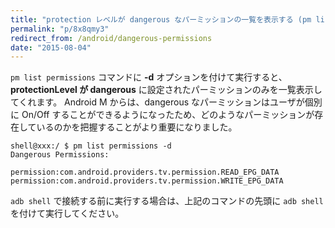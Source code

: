 ```yaml
---
title: "protection レベルが dangerous なパーミッションの一覧を表示する (pm list permissions)"
permalink: "p/8x8qmy3"
redirect_from: /android/dangerous-permissions
date: "2015-08-04"
---
```


`pm list permissions` コマンドに **-d** オプションを付けて実行すると、**protectionLevel が dangerous** に設定されたパーミッションのみを一覧表示してくれます。
Android M からは、dangerous なパーミッションはユーザが個別に On/Off することができるようになったため、どのようなパーミッションが存在しているのかを把握することがより重要になりました。

```console
shell@xxx:/ $ pm list permissions -d
Dangerous Permissions:

permission:com.android.providers.tv.permission.READ_EPG_DATA
permission:com.android.providers.tv.permission.WRITE_EPG_DATA
```

`adb shell` で接続する前に実行する場合は、上記のコマンドの先頭に `adb shell` を付けて実行してください。

